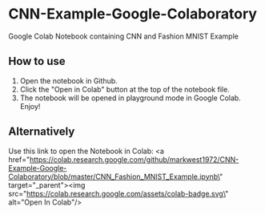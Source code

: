 # CNN-Example-Google-Colaboratory
Google Colab Notebook containing CNN and Fashion MNIST Example

## How to use

1. Open the notebook in Github.
2. Click the "Open in Colab" button at the top of the notebook file.
3. The notebook will be opened in playground mode in Google Colab. Enjoy!

## Alternatively

Use this link to open the Notebook in Colab: <a href=\"https://colab.research.google.com/github/markwest1972/CNN-Example-Google-Colaboratory/blob/master/CNN_Fashion_MNIST_Example.ipynb\" target=\"_parent\"><img src=\"https://colab.research.google.com/assets/colab-badge.svg\" alt=\"Open In Colab\"/></a>
